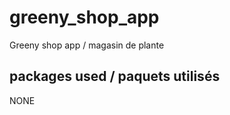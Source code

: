 # greeny_shop_app

Greeny shop app / magasin de plante

## packages used / paquets utilisés 

NONE

